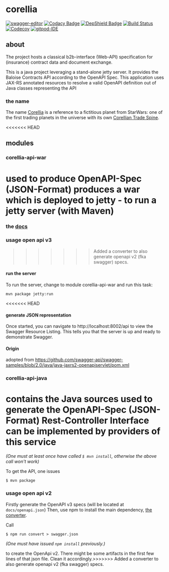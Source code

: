 # corellia
[![swagger-editor](https://img.shields.io/badge/open--API-in--editor-green.svg?style=flat&label=open-api)](https://editor.swagger.io/?url=https://raw.githubusercontent.com/baloise/corellia/master/docs/openapi.json)
[![Codacy Badge](https://api.codacy.com/project/badge/Grade/bf6fa237dd934970991ecba2c66db23e)](https://app.codacy.com/app/baloise/corellia?utm_source=github.com&utm_medium=referral&utm_content=baloise/corellia&utm_campaign=Badge_Grade_Dashboard)
[![DepShield Badge](https://depshield.sonatype.org/badges/baloise/corellia/depshield.svg)](https://depshield.github.io)
[![Build Status](https://travis-ci.org/baloise/corellia.svg?branch=master)](https://travis-ci.org/baloise/corellia)
[![Codecov](https://img.shields.io/codecov/c/github/baloise/corellia.svg)](https://codecov.io/gh/baloise/corellia)
[![gitpod-IDE](https://img.shields.io/badge/open--IDE-as--gitpod-blue.svg?style=flat&label=openIDE)](https://gitpod.io#https://github.com/baloise/corellia)

## about

The project hosts a classical b2b-interface (Web-API) specification for (insurance) contract data and document exchange.

This is a java project leveraging a stand-alone jetty server. It provides the Baloise Contracts API according to the OpenAPI Spec. This application uses JAX-RS annotated resources to resolve a valid OpenAPI definition out of Java classes representing the API 

### the name

The name [Corellia](https://en.wikipedia.org/w/index.php?title=Corellia) is a reference to a fictitious planet from  StarWars: one of the first trading planets in the universe with its own [Corellian Trade Spine](https://starwars.fandom.com/wiki/Corellian_Trade_Spine).

<<<<<<< HEAD
## modules
### corellia-api-war
used to produce OpenAPI-Spec (JSON-Format)
produces a war which is deployed to jetty - to run a jetty server (with Maven)
=======
### the [docs](docs/index.md)

### usage open api v3
>>>>>>> Added a converter to also generate openapi v2 (fka swagger) specs.

#### run the server
To run the server, change to module corellia-api-war and run this task:

```
mvn package jetty:run
```

<<<<<<< HEAD
#### generate JSON representation
Once started, you can navigate to http://localhost:8002/api to view the Swagger Resource Listing.
This tells you that the server is up and ready to demonstrate Swagger.

#### Origin
adopted from https://github.com/swagger-api/swagger-samples/blob/2.0/java/java-jaxrs2-openapiservlet/pom.xml

### corellia-api-java
contains the Java sources used to generate the OpenAPI-Spec (JSON-Format)
Rest-Controller Interface can be implemented by providers of this service
=======
_(One must at least once have called `$ mvn install`, otherwise the above call won't work)_

To get the API, one issues

```
$ mvn package
```

### usage open api v2

Firstly generate the OpenAPI v3 specs (will be located at `docs/openapi.json`)
Then, use npm to install the main dependency, [the converter](https://github.com/LucyBot-Inc/api-spec-converter).

Call

```
$ npm run convert > swagger.json
```
_(One must have issued `npm install` previously.)_

to create the OpenApi v2. There might be some artifacts in the first few lines of that json file.
Clean it accordingly.>>>>>>> Added a converter to also generate openapi v2 (fka swagger) specs.
